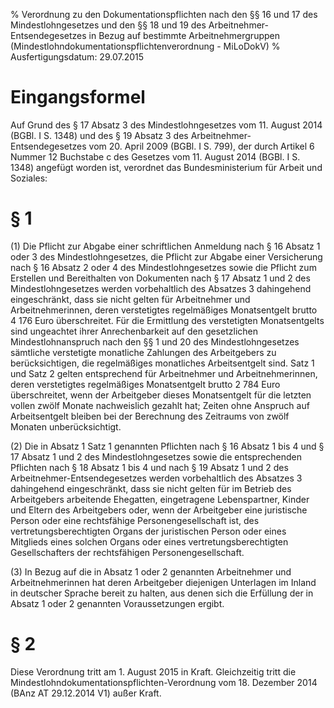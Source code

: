 % Verordnung zu den Dokumentationspflichten nach den §§ 16 und 17 des Mindestlohngesetzes und den §§ 18 und 19 des Arbeitnehmer-Entsendegesetzes in Bezug auf bestimmte Arbeitnehmergruppen  (Mindestlohndokumentationspflichtenverordnung - MiLoDokV)
% Ausfertigungsdatum: 29.07.2015
 
# Eingangsformel

Auf Grund des § 17 Absatz 3 des Mindestlohngesetzes vom 11. August 2014 (BGBl. I S. 1348) und des § 19 Absatz 3 des Arbeitnehmer-Entsendegesetzes vom 20. April 2009 (BGBl. I S. 799), der durch Artikel 6 Nummer 12 Buchstabe c des Gesetzes vom 11. August 2014 (BGBl. I S. 1348) angefügt worden ist, verordnet das Bundesministerium für Arbeit und Soziales:

# § 1

(1) Die Pflicht zur Abgabe einer schriftlichen Anmeldung nach § 16 Absatz 1 oder 3 des Mindestlohngesetzes, die Pflicht zur Abgabe einer Versicherung nach § 16 Absatz 2 oder 4 des Mindestlohngesetzes sowie die Pflicht zum Erstellen und Bereithalten von Dokumenten nach § 17 Absatz 1 und 2 des Mindestlohngesetzes werden vorbehaltlich des Absatzes 3 dahingehend eingeschränkt, dass sie nicht gelten für Arbeitnehmer und Arbeitnehmerinnen, deren verstetigtes regelmäßiges Monatsentgelt brutto 4 176 Euro überschreitet. Für die Ermittlung des verstetigten Monatsentgelts sind ungeachtet ihrer Anrechenbarkeit auf den gesetzlichen Mindestlohnanspruch nach den §§ 1 und 20 des Mindestlohngesetzes sämtliche verstetigte monatliche Zahlungen des Arbeitgebers zu berücksichtigen, die regelmäßiges monatliches Arbeitsentgelt sind. Satz 1 und Satz 2 gelten entsprechend für Arbeitnehmer und Arbeitnehmerinnen, deren verstetigtes regelmäßiges Monatsentgelt brutto 2 784 Euro überschreitet, wenn der Arbeitgeber dieses Monatsentgelt für die letzten vollen zwölf Monate nachweislich gezahlt hat; Zeiten ohne Anspruch auf Arbeitsentgelt bleiben bei der Berechnung des Zeitraums von zwölf Monaten unberücksichtigt.

(2) Die in Absatz 1 Satz 1 genannten Pflichten nach § 16 Absatz 1 bis 4 und § 17 Absatz 1 und 2 des Mindestlohngesetzes sowie die entsprechenden Pflichten nach § 18 Absatz 1 bis 4 und nach § 19 Absatz 1 und 2 des Arbeitnehmer-Entsendegesetzes werden vorbehaltlich des Absatzes 3 dahingehend eingeschränkt, dass sie nicht gelten für im Betrieb des Arbeitgebers arbeitende Ehegatten, eingetragene Lebenspartner, Kinder und Eltern des Arbeitgebers oder, wenn der Arbeitgeber eine juristische Person oder eine rechtsfähige Personengesellschaft ist, des vertretungsberechtigten Organs der juristischen Person oder eines Mitglieds eines solchen Organs oder eines vertretungsberechtigten Gesellschafters der rechtsfähigen Personengesellschaft.

(3) In Bezug auf die in Absatz 1 oder 2 genannten Arbeitnehmer und Arbeitnehmerinnen hat deren Arbeitgeber diejenigen Unterlagen im Inland in deutscher Sprache bereit zu halten, aus denen sich die Erfüllung der in Absatz 1 oder 2 genannten Voraussetzungen ergibt.

# § 2

Diese Verordnung tritt am 1. August 2015 in Kraft. Gleichzeitig tritt die Mindestlohndokumentationspflichten-Verordnung vom 18. Dezember 2014 (BAnz AT 29.12.2014 V1) außer Kraft.
